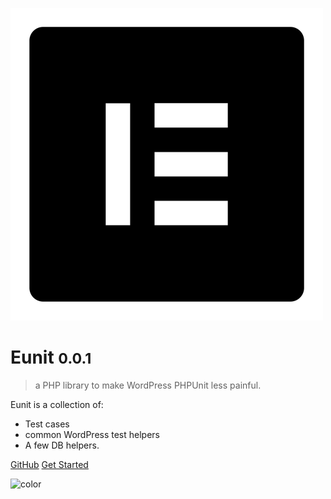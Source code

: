 ![logo](_media/elementor.png ':size=50x50')

# Eunit <small>0.0.1</small>

>  a PHP library to make WordPress PHPUnit less painful.

Eunit is a collection of:
 - Test cases 
 - common WordPress test helpers
 - A few DB helpers.

[GitHub](https://github.com/elementor/eunit/)
[Get Started](#what-is-this)

![color](#ffffff)
